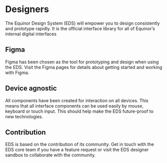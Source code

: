 # Designers
The Equinor Design System (EDS) will empower you to design consistently and prototype rapidly. It is the official interface library for all of Equinor’s internal digital interfaces

## Figma
Figma has been chosen as the tool for prototyping and design when using the EDS. Visit the Figma pages for details about getting started and working with Figma. 

## Device agnostic
All components have been created for interaction on all devices. This means that all interface components can be used easily by mouse, keyboard or touch input. This should help make the EDS future-proof to new technologies.

## Contribution
EDS is based on the contribution of its community. Get in touch with the EDS core team if you have a feature request or visit the EDS designer sandbox to collaborate with the community.

